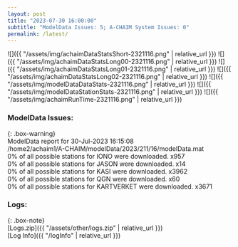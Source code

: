```yaml
---
layout: post
title: "2023-07-30 16:00:00"
subtitle: "ModelData Issues: 5; A-CHAIM System Issues: 0"
permalink: /latest/
---
```


![]({{ "/assets/img/achaimDataStatsShort-2321116.png" | relative_url }})
![]({{ "/assets/img/achaimDataStatsLong00-2321116.png" | relative_url }})
![]({{ "/assets/img/achaimDataStatsLong01-2321116.png" | relative_url }})
![]({{ "/assets/img/achaimDataStatsLong02-2321116.png" | relative_url }})
![]({{ "/assets/img/modelDataDataStats-2321116.png" | relative_url }})
![]({{ "/assets/img/modelDataStationStats-2321116.png" | relative_url }})
![]({{ "/assets/img/achaimRunTime-2321116.png" | relative_url }})


### ModelData Issues:  
  
{: .box-warning}  
 ModelData report for 30-Jul-2023 16:15:08   
 /home2/achaim1/A-CHAIM/modelData/2023/211/16/modelData.mat   
 0% of all possible stations for IONO were downloaded. x957   
 0% of all possible stations for JASON were downloaded. x14   
 0% of all possible stations for KASI were downloaded. x3962   
 0% of all possible stations for QGN were downloaded. x60   
 0% of all possible stations for KARTVERKET were downloaded. x3671   
  


### Logs:  
  
{: .box-note}  
[Logs.zip]({{ "/assets/other/logs.zip" | relative_url }})  
[Log Info]({{ "/logInfo" | relative_url }})  
